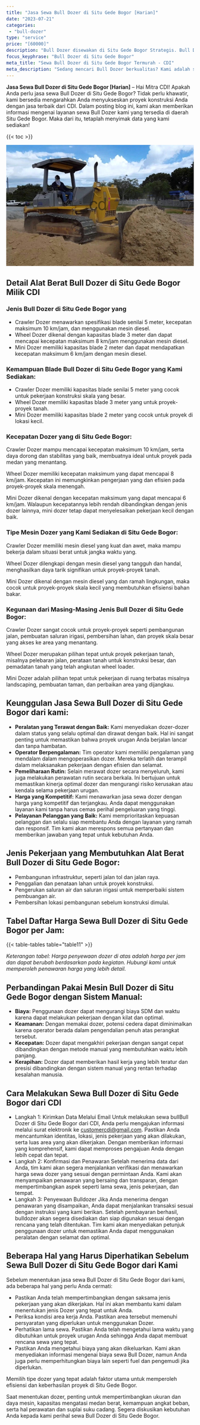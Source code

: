 ```yaml
---
title: "Jasa Sewa Bull Dozer di Situ Gede Bogor [Harian]"
date: "2023-07-21"
categories:
 - "bull-dozer"
type: "service"
price: "[60000]"
description: "Bull Dozer disewakan di Situ Gede Bogor Strategis. Bull Dozer unggulan untuk kebutuhan proyek konstruksi dengan performa maksimal. Dapatkan informasi lengkap dengan menghubungi kami."
focus_keyphrase: "Bull Dozer di Situ Gede Bogor"
meta_title: "Sewa Bull Dozer di Situ Gede Bogor Termurah - CDI"
meta_description: "Sedang mencari Bull Dozer berkualitas? Kami adalah solusi tepat dengan solusi optimal. Segera hubungi kami."
---
```


**Jasa Sewa Bull Dozer di Situ Gede Bogor [Harian]** – Hai Mitra CDI! Apakah Anda perlu jasa sewa Bull Dozer di Situ Gede Bogor? Tidak perlu khawatir, kami bersedia mengarahkan Anda menyukseskan proyek konstruksi Anda dengan jasa terbaik dari CDI. Dalam posting blog ini, kami akan memberikan informasi mengenai layanan sewa Bull Dozer kami yang tersedia di daerah Situ Gede Bogor. Maka dari itu, tetaplah menyimak data yang kami sediakan!

{{< toc >}}

![Jasa Sewa Bull Dozer di Situ Gede Bogor [Harian]](/images/bull-dozer/bull-dozer-19.jpg)

## Detail Alat Berat Bull Dozer di Situ Gede Bogor Milik CDI

### Jenis Bull Dozer di Situ Gede Bogor yang

*   Crawler Dozer menawarkan spesifikasi blade senilai 5 meter, kecepatan maksimum 10 km/jam, dan menggunakan mesin diesel.
*   Wheel Dozer dikenal dengan kapasitas blade 3 meter dan dapat mencapai kecepatan maksimum 8 km/jam menggunakan mesin diesel.
*   Mini Dozer memiliki kapasitas blade 2 meter dan dapat mendapatkan kecepatan maksimum 6 km/jam dengan mesin diesel.

### Kemampuan Blade Bull Dozer di Situ Gede Bogor yang Kami Sediakan:

*   Crawler Dozer memiliki kapasitas blade senilai 5 meter yang cocok untuk pekerjaan konstruksi skala yang besar.
*   Wheel Dozer memiliki kapasitas blade 3 meter yang untuk proyek-proyek tanah.
*   Mini Dozer memiliki kapasitas blade 2 meter yang cocok untuk proyek di lokasi kecil.

### Kecepatan Dozer yang di Situ Gede Bogor:

Crawler Dozer mampu mencapai kecepatan maksimum 10 km/jam, serta daya dorong dan stabilitas yang baik, membuatnya ideal untuk proyek pada medan yang menantang.

Wheel Dozer memiliki kecepatan maksimum yang dapat mencapai 8 km/jam. Kecepatan ini memungkinkan pengerjaan yang dan efisien pada proyek-proyek skala menengah.

Mini Dozer dikenal dengan kecepatan maksimum yang dapat mencapai 6 km/jam. Walaupun kecepatannya lebih rendah dibandingkan dengan jenis dozer lainnya, mini dozer tetap dapat menyelesaikan pekerjaan kecil dengan baik.

### Tipe Mesin Dozer yang Kami Sediakan di Situ Gede Bogor:

Crawler Dozer memiliki mesin diesel yang kuat dan awet, maka mampu bekerja dalam situasi berat untuk jangka waktu yang.

Wheel Dozer dilengkapi dengan mesin diesel yang tangguh dan handal, menghasilkan daya tarik signifikan untuk proyek-proyek tanah.

Mini Dozer dikenal dengan mesin diesel yang dan ramah lingkungan, maka cocok untuk proyek-proyek skala kecil yang membutuhkan efisiensi bahan bakar.

### Kegunaan dari Masing-Masing Jenis Bull Dozer di Situ Gede Bogor:

Crawler Dozer sangat cocok untuk proyek-proyek seperti pembangunan jalan, pembuatan saluran irigasi, pembersihan lahan, dan proyek skala besar yang akses ke area yang menantang.

Wheel Dozer merupakan pilihan tepat untuk proyek pekerjaan tanah, misalnya pelebaran jalan, perataan tanah untuk konstruksi besar, dan pemadatan tanah yang telah angkutan wheel loader.

Mini Dozer adalah pilihan tepat untuk pekerjaan di ruang terbatas misalnya landscaping, pembuatan taman, dan perbaikan area yang dijangkau.

## Keunggulan Jasa Sewa Bull Dozer di Situ Gede Bogor dari kami:

*   **Peralatan yang Terawat dengan Baik:** Kami menyediakan dozer-dozer dalam status yang selalu optimal dan dirawat dengan baik. Hal ini sangat penting untuk memastikan bahwa proyek urugan Anda berjalan lancar dan tanpa hambatan.
*   **Operator Berpengalaman:** Tim operator kami memiliki pengalaman yang mendalam dalam mengoperasikan dozer. Mereka terlatih dan terampil dalam melaksanakan pekerjaan dengan efisien dan selamat.
*   **Pemeliharaan Rutin:** Selain merawat dozer secara menyeluruh, kami juga melakukan perawatan rutin secara berkala. Ini bertujuan untuk memastikan kinerja optimal dozer dan mengurangi risiko kerusakan atau kendala selama pekerjaan urugan.
*   **Harga yang Kompetitif:** Kami menawarkan jasa sewa dozer dengan harga yang kompetitif dan terjangkau. Anda dapat menggunakan layanan kami tanpa harus cemas perihal pengeluaran yang tinggi.
*   **Pelayanan Pelanggan yang Baik:** Kami memprioritaskan kepuasan pelanggan dan selalu siap membantu Anda dengan layanan yang ramah dan responsif. Tim kami akan merespons semua pertanyaan dan memberikan jawaban yang tepat untuk kebutuhan Anda.

## Jenis Pekerjaan yang Membutuhkan Alat Berat Bull Dozer di Situ Gede Bogor:

*   Pembangunan infrastruktur, seperti jalan tol dan jalan raya.
*   Penggalian dan penataan lahan untuk proyek konstruksi.
*   Pengerukan saluran air dan saluran irigasi untuk memperbaiki sistem pembuangan air.
*   Pembersihan lokasi pembangunan sebelum konstruksi dimulai.

## Tabel Daftar Harga Sewa Bull Dozer di Situ Gede Bogor per Jam:

{{< table-tables table="table11" >}}

_Keterangan tabel: Harga penyewaan dozer di atas adalah harga per jam dan dapat berubah berdasarkan pada kegiatan. Hubungi kami untuk memperoleh penawaran harga yang lebih detail._

## Perbandingan Pakai Mesin Bull Dozer di Situ Gede Bogor dengan Sistem Manual:

*   **Biaya:** Penggunaan dozer dapat mengurangi biaya SDM dan waktu karena dapat melakukan pekerjaan dengan kilat dan optimal.
*   **Keamanan:** Dengan memakai dozer, potensi cedera dapat diminimalkan karena operator berada dalam pengendalian penuh atas perangkat tersebut.
*   **Kecepatan:** Dozer dapat mengakhiri pekerjaan dengan sangat cepat dibandingkan dengan metode manual yang membutuhkan waktu lebih panjang.
*   **Kerapihan:** Dozer dapat memberikan hasil kerja yang lebih teratur dan presisi dibandingkan dengan sistem manual yang rentan terhadap kesalahan manusia.

## Cara Melakukan Sewa Bull Dozer di Situ Gede Bogor dari CDI

*   Langkah 1: Kirimkan Data Melalui Email
Untuk melakukan sewa bullBull Dozer di Situ Gede Bogor dari CDI, Anda perlu mengajukan informasi melalui surat elektronik ke customercdi@gmail.com. Pastikan Anda mencantumkan identitas, lokasi, jenis pekerjaan yang akan dilakukan, serta luas area yang akan dikerjakan. Dengan memberikan informasi yang komprehensif, kami dapat memproses pengajuan Anda dengan lebih cepat dan tepat.
*   Langkah 2: Konfirmasi dan Penawaran
Setelah menerima data dari Anda, tim kami akan segera menjalankan verifikasi dan menawarkan harga sewa dozer yang sesuai dengan permintaan Anda. Kami akan menyampaikan penawaran yang bersaing dan transparan, dengan mempertimbangkan aspek seperti lama sewa, jenis pekerjaan, dan tempat.
*   Langkah 3: Penyewaan Bulldozer
Jika Anda menerima dengan penawaran yang disampaikan, Anda dapat menjalankan transaksi sesuai dengan instruksi yang kami berikan. Setelah pembayaran berhasil, bulldozer akan segera disediakan dan siap digunakan sesuai dengan rencana yang telah ditentukan. Tim kami akan menyediakan petunjuk penggunaan dozer untuk memastikan Anda dapat menggunakan peralatan dengan selamat dan optimal.

## Beberapa Hal yang Harus Diperhatikan Sebelum Sewa Bull Dozer di Situ Gede Bogor dari Kami

Sebelum menentukan jasa sewa Bull Dozer di Situ Gede Bogor dari kami, ada beberapa hal yang perlu Anda cermati:

*   Pastikan Anda telah mempertimbangkan dengan saksama jenis pekerjaan yang akan dikerjakan. Hal ini akan membantu kami dalam menentukan jenis Dozer yang tepat untuk Anda.
*   Periksa kondisi area kerja Anda. Pastikan area tersebut memenuhi persyaratan yang diperlukan untuk menggunakan Dozer.
*   Perhatikan lama sewa. Pastikan Anda telah mengetahui lama waktu yang dibutuhkan untuk proyek urugan Anda sehingga Anda dapat membuat rencana sewa yang tepat.
*   Pastikan Anda mengetahui biaya yang akan dikeluarkan. Kami akan menyediakan informasi mengenai biaya sewa Bull Dozer, namun Anda juga perlu memperhitungkan biaya lain seperti fuel dan pengemudi jika diperlukan.

Memilih tipe dozer yang tepat adalah faktor utama untuk memperoleh efisiensi dan keberhasilan proyek di Situ Gede Bogor.

Saat menentukan dozer, penting untuk mempertimbangkan ukuran dan daya mesin, kapasitas mengatasi medan berat, kemampuan angkat beban, serta hal perawatan dan suplai suku cadang. Segera diskusikan kebutuhan Anda kepada kami perihal sewa Bull Dozer di Situ Gede Bogor.